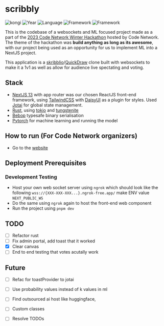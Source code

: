 # scribbly
![kongi](https://img.shields.io/badge/kongi-purple?style=plastic) ![Year](https://img.shields.io/badge/Year-2023-red?style=plastic) ![Language](https://img.shields.io/badge/TypeScript-grey?style=plastic&logo=typescript)  ![Framework](https://img.shields.io/badge/NextJS13-grey?style=plastic&logo=next.js) ![Framework](https://img.shields.io/badge/Rust-red?style=plastic&logo=rust)

This is the codebase of a websockets and ML focused project made as a part of the [2023 Code Network Winter Hackathon](https://www.eventbrite.com.au/e/code-network-winter-hackathon-2023-tickets-656620267897) hosted by Code Network. The theme of the hackathon was **build anything as long as its awesome**, with our project being used as an opportunity for us to implement ML into a NextJS project.

This application is a [skribblio](https://skribbl.io/)/[QuickDraw](https://quickdraw.withgoogle.com/) clone built with websockets to make it a 1v1 as well as allow for audience live spectating and voting. 


## Stack
- [NextJS 13](https://nextjs.org/) with app router was our chosen ReactJS front-end framework, using [TailwindCSS](https://tailwindcss.com/) with [DaisyUI](https://daisyui.com/) as a plugin for styles. Used [Jotai](https://jotai.org/) for global state management.
- [Rust](https://www.rust-lang.org/), using [tokio](https://github.com/tokio-rs/tokio) and [tungstenite](https://github.com/snapview/tungstenite-rs)
- [Bebop](https://github.com/betwixt-labs/bebop) typesafe binary serialisation
- [Pytorch](https://pytorch.org/) for machine learning and running the model


## How to run (For Code Network organizers)
- Go to the [website](https://scribbly-alpha.vercel.app/)

## Deployment Prerequisites
### Development Testing 
- Host your own web socket server using `ngrok` which should look like the following `wss://{XXX-XXX-XXX...}.ngrok-free.app/` make ENV value `NEXT_PUBLIC_WS` 
- Do the same using `ngrok` again to host the front-end web component
- Run the project using `pnpm dev` 

## TODO 
- [ ] Refactor rust   
- [ ] Fix admin portal, add toast that it worked
- [x] Clear canvas
- [ ] End to end testing that votes acutally work

## Future
- [ ] Refac for toastProvider to jotai
- [ ] Use probability values instead of k values in ml
- [ ] Find outsourced ai host like huggingface,  
- [ ] Custom classes
- [ ] Resolve TODOs

